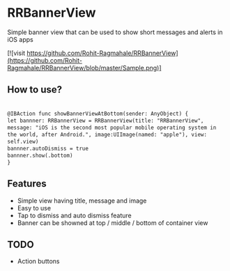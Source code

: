 # RRBannerView
Simple banner view that can be used to show short messages and alerts in iOS apps

[![visit https://github.com/Rohit-Ragmahale/RRBannerView](https://github.com/Rohit-Ragmahale/RRBannerView/blob/master/Sample.png)]

## How to use?

```objc

@IBAction func showBannerViewAtBottom(sender: AnyObject) {
let bannner: RRBannerView = RRBannerView(title: "RRBannerView", message: "iOS is the second most popular mobile operating system in the world, after Android.", image:UIImage(named: "apple"), view: self.view)
bannner.autoDismiss = true
bannner.show(.bottom)
}

```


## Features
* Simple view having title, message and image
* Easy to use
* Tap to dismiss and auto dismiss feature
* Banner can be showned at top / middle / bottom of container view

## TODO
* Action buttons